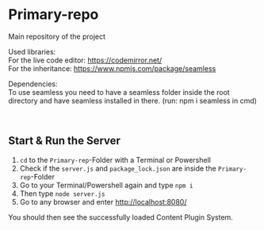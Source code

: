 # Primary-repo
Main repository of the project

Used libraries:<br>
  For the live code editor: https://codemirror.net/<br>
  For the inheritance: https://www.npmjs.com/package/seamless<br>
  
Dependencies:<br>
  To use seamless you need to have a seamless folder inside the root directory and have seamless installed in there. (run: npm i seamless in cmd)
  
<br>
<h2>Start & Run the Server</h2>
<ol>
  <li> <code>cd</code> to the <code>Primary-rep</code>-Folder with a Terminal or Powershell</li>
  <li> Check if the <code>server.js</code> and <code>package_lock.json</code> are inside the <code>Primary-rep</code>-Folder </li>
  <li> Go to your Terminal/Powershell again and type <code>npm i</code></li>
  <li> Then type <code>node server.js</code></li>
  <li> Go to any browser and enter <a href="http://localhost:8080/">http://localhost:8080/</a></li>
</ol>
<p> You should then see the successfully loaded Content Plugin System.</p>

